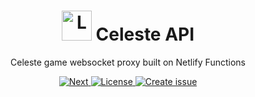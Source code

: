 <h1 align="center">
  <img alt="Logo" src="https://api.iconify.design/logos-swagger.svg" height="48">
  Celeste API
</h1>

<p align="center">
  Celeste game websocket proxy built on Netlify Functions
</p>

<p align="center">
  <!-- <a href="https://api.projectceleste.com"> -->
  <a href="https://celeste-api.netlify.com">
    <img alt="Next" src="https://flat.badgen.net/badge/API/Documentation/?icon=chrome&color=49A32B">
  </a>
  <a href="https://raw.githubusercontent.com/n4bb12/celeste-api/master/LICENSE">
    <img alt="License" src="https://flat.badgen.net/github/license/n4bb12/celeste-api?icon=github">
  </a>
  <a href="https://github.com/n4bb12/celeste-api/issues/new">
    <img alt="Create issue" src="https://flat.badgen.net/badge/GitHub/Create issue/pink?icon=github">
  </a>
</p>
